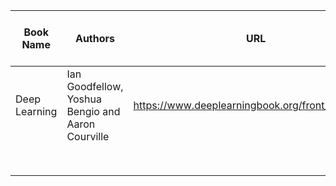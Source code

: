 

| Book Name     | Authors                                           | URL                                               | Personal Coverage | hand_notes, assignments and others | Personal Rating (out of 5) |
| ------------- | ------------------------------------------------- | ------------------------------------------------- | ----------------- | ---------------------------------- | -------------------------- |
| Deep Learning | Ian Goodfellow, Yoshua Bengio and Aaron Courville | https://www.deeplearningbook.org/front_matter.pdf |                   |                                    |                            |
|               |                                                   |                                                   |                   |                                    |                            |
|               |                                                   |                                                   |                   |                                    |                            |
|               |                                                   |                                                   |                   |                                    |                            |
|               |                                                   |                                                   |                   |                                    |                            |
|               |                                                   |                                                   |                   |                                    |                            |
|               |                                                   |                                                   |                   |                                    |                            |
|               |                                                   |                                                   |                   |                                    |                            |
|               |                                                   |                                                   |                   |                                    |                            |

